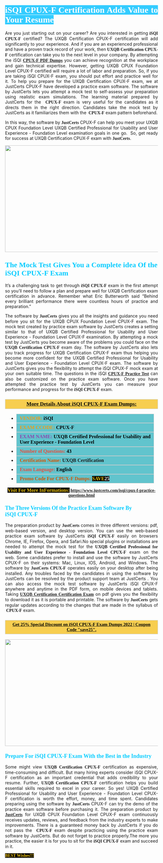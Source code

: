 <h1 style="text-align: justify;"><span style="color:#ffffff;"><span style="font-family:Georgia,serif;"><strong><span style="background-color:#33ccff;">iSQI CPUX-F Certification Adds Value to Your Resume</span></strong></span></span></h1>

<p style="text-align: justify;">Are you just starting out on your career? Are you interested in getting<span style="font-family:Georgia,serif;"><strong> iSQI CPUX-F</strong></span> certified? The UXQB Certification CPUX-F certification will add significantly to your experience. And if you are an experienced professional and have a proven track record of your work, then <span style="font-family:Georgia,serif;"><strong>UXQB Certification CPUX-F</strong></span> certification can take you to the next level in your company. By attempting the iSQI <span style="font-family:Georgia,serif;"><strong><a href="https://www.justcerts.com/isqi/cpux-f-practice-questions.html">CPUX-F PDF Dumps</a></strong></span> you can achieve recognition at the workplace and gain technical expertise. However, getting UXQB CPUX Foundation Level CPUX-F certified will require a lot of labor and preparation. So, if you are taking iSQI CPUX-F exam, you should put effort and practice well for it. To help you prepare for the UXQB Certification CPUX-F exam, we at JustCerts CPUX-F have developed a practice exam software. The software by JustCerts lets you attempt a mock test to self-assess your preparation using realistic exam simulations. The learning material prepared by JustCerts for the <span style="font-family:Georgia,serif;"><strong> CPUX-F</strong></span> exam is very useful for the candidates as it directs them in the right direction. Candidates take the mock test by JustCerts as it familiarizes them with the <span style="font-family:Georgia,serif;"><strong> CPUX-F</strong></span> exam pattern beforehand.</p>

<p style="text-align: justify;">In this way, the software by <span style="font-size:14px;"><span style="font-family:Georgia,serif;"><strong>JustCerts</strong></span></span> CPUX-F can help you meet your UXQB CPUX Foundation Level UXQB Certified Professional for Usability and User Experience - Foundation Level examination goals in one go.  So, get ready for success at UXQB Certification CPUX-F exam with <span style="font-size:14px;"><span style="font-family:Georgia,serif;"><strong>JustCerts</strong></span></span>.</p>

<p style="text-align: center;"><a href="https://www.justcerts.com/isqi/cpux-f-practice-questions.html"><img alt="" src="https://i.imgur.com/tWVNC2Y.jpg" style="width: 720px; height: 350px;" /></a></p>

<h2 style="margin-right:0in; margin-left:0in"><span style="color:#00ccff;"><span style="font-family:Georgia,serif;"><strong><span style="font-size:18pt">The Mock Test Gives You a Complete idea Of the iSQI CPUX-F Exam</span></strong></span></span></h2>

<p style="text-align: justify;">It’s a challenging task to get through <span style="font-family:Georgia,serif;"><strong>iSQI CPUX-F </strong></span>exam in the first attempt so you’ll need to follow a plan and prepare well for UXQB Certification exam certification in advance. Remember what Eric Butterworth said “Behind every brilliant performance there were countless hours of practice and preparation.”</p>

<p style="text-align: justify;">The software by <span style="font-size:14px;"><span style="font-family:Georgia,serif;"><strong>JustCerts</strong></span></span> gives you all the insights and guidance you need before you sit for the UXQB CPUX Foundation Level CPUX-F exam. The mock test created by practice exam software by JustCerts creates a setting similar to that of UXQB Certified Professional for Usability and User Experience - Foundation Level CPUX-F examination. By attempting a mock test by JustCerts you become aware of the problems you could face on the <span style="font-family:Georgia,serif;"><strong>UXQB Certification CPUX-F</strong></span> exam day. The software by JustCerts also lets you track progress for UXQB Certification CPUX-F exam thus helping you become more confident for the UXQB Certified Professional for Usability and User Experience - Foundation Level CPUX-F exam. The software by JustCerts gives you the flexibility to attempt the iSQI CPUX-F mock exam at your own suitable time. The questions in the iSQI <strong><span style="font-family:Georgia,serif;"><a href="https://www.justcerts.com/isqi/cpux-f-practice-questions.html">CPUX-F Practice Test</a></span></strong> can also be customized on the practice exam software. Once you have attempted the practice test by JustCerts you can measure your performance and progress for the <span style="font-family:Georgia,serif;"><strong>iSQI CPUX-F</strong></span> exam.</p>

<h3 style="background: #f7ce50; border: 1px solid rgb(204, 204, 204); padding: 5px 10px; text-align: center;"><span style="font-family:Georgia,serif;"><u><u><span style="color:#000000;"><span style="font-size:11pt"><span style="line-height:normal"><b><span style="font-size:13.0pt"><span cambria="">More Details About iSQI CPUX-F Exam Dumps:</span></span></b></span></span></span></u></u></span></h3>

<ul>
	<li style="margin:0cm 10pt">
	<div style="background:#61c4cd; border: 1px solid rgb(204, 204, 204); padding: 5px 10px; text-align: justify;"><span style="font-family:Georgia,serif;"><span style="font-size:11pt"><span style="line-height:normal"><b><span style="font-size:12.0pt"><span new="" roman="" times=""><span style="color:#f39c12;">VENDOR:</span> <span style="color:#000000;">iSQI</span></span></span></b></span></span></span></div>
	</li>
	<li style="margin:0cm 10pt">
	<div style="background: #61c4cd; border: 1px solid rgb(204, 204, 204); padding: 5px 10px; text-align: justify;"><span style="font-family:Georgia,serif;"><span style="font-size:11pt"><span style="line-height:normal"><b><span style="font-size:12.0pt"><span new="" roman="" times=""><span style="color:#f39c12;">EXAM CCODE:</span> <span style="color:#000000;">CPUX-F</span></span></span></b></span></span></span></div>
	</li>
	<li style="margin:0cm 10pt">
	<div style="background: #61c4cd; border: 1px solid rgb(204, 204, 204); padding: 5px 10px; text-align: justify;"><span style="font-family:Georgia,serif;"><span style="font-size:11pt"><span style="line-height:normal"><b><span style="font-size:12.0pt"><span new="" roman="" times=""><span style="color:#8e44ad;">EXAM NAME:</span> <span style="color:#000000;">UXQB Certified Professional for Usability and User Experience - Foundation Level</span></span></span></b></span></span></span></div>
	</li>
	<li style="margin:0cm 10pt">
	<div style="background: #61c4cd; border: 1px solid rgb(204, 204, 204); padding: 5px 10px;"><span style="font-family:Georgia,serif;"><span style="font-size:11pt"><span style="line-height:normal"><b><span style="font-size:12.0pt"><span new="" roman="" times=""><span style="color:#e74c3c;">Number of Questions:</span><span style="color:#000000;"><span style="color:#f1c40f;"> </span>43</span></span></span></b></span></span></span></div>
	</li>
	<li style="margin:0cm 10pt">
	<div style="background: #61c4cd; border: 1px solid rgb(204, 204, 204); padding: 5px 10px; text-align: justify;"><span style="font-family:Georgia,serif;"><span style="font-size:11pt"><span style="line-height:normal"><b><span style="font-size:12.0pt"><span new="" roman="" times=""><span style="color:#d35400;">Certification Name:</span> UXQB Certification</span></span></b></span></span></span></div>
	</li>
	<li style="margin:0cm 10pt">
	<div style="background: #61c4cd; border: 1px solid rgb(204, 204, 204); padding: 5px 10px; text-align: justify;"><span style="font-family:Georgia,serif;"><span style="font-size:11pt"><span style="line-height:normal"><b><span style="font-size:12.0pt"><span new="" roman="" times=""><span style="color:#e74c3c;">Exam Language:</span> <span style="color:#000000;">English</span></span></span></b></span></span></span></div>
	</li>
	<li style="margin:0cm 10pt">
	<div style="background: #61c4cd; border: 1px solid rgb(204, 204, 204); padding: 5px 10px;"><span style="font-family:Georgia,serif;"><span style="font-size:11pt"><span style="line-height:normal"><b><span style="font-size:12.0pt"><span new="" roman="" times=""><span style="color:#d35400;">Promo Code For CPUX-F Dumps:</span><span style="color:#f1c40f;"> <span style="background-color:#000000;">SAVE</span></span><span style="color:#ffffff;"><span style="background-color:#000000;">25</span></span></span></span></b></span></span></span></div>
	</li>
</ul>

<p style="text-align: center;"><span style="font-family:Georgia,serif;"><strong><span style="font-size:16px;"><span style="color:#f1c40f;"><span style="background-color:#000000;">Visit For More InFormations:</span></span></span> <a href="https://www.justcerts.com/isqi/cpux-f-practice-questions.html">https://www.justcerts.com/isqi/cpux-f-practice-questions.html</a></strong></span></p>

<h3 style="margin-right:0in; margin-left:0in"><span style="color:#00ccff;"><span style="font-family:Georgia,serif;"><strong><span style="font-size:13.5pt">The Three Versions Of the Practice Exam Software By iSQI CPUX-F</span></strong></span></span></h3>

<p style="text-align: justify;">The preparation product by <span style="font-size:14px;"><span style="font-family:Georgia,serif;"><strong>JustCerts</strong></span></span> comes in three different versions: pdf, web-based version, and desktop version. You can use the web-based practice exam software by JustCerts <span style="font-family:Georgia,serif;"><strong>iSQI CPUX-F</strong></span> easily on browsers Chrome, IE, Firefox, Opera, and Safari.No special plugins or installations are needed to attempt the mock test for the <span style="font-family:Georgia,serif;"><strong>UXQB Certified Professional for Usability and User Experience - Foundation Level CPUX-F</strong></span> exam on the web. Some candidates prefer to install and use the software by JustCerts CPUX-F on their systems: Mac, Linux, IOS, Android, and Windows. The software by <span style="font-family:Georgia,serif;"><strong>JustCerts CPUX-F</strong></span> operates easily on your desktop after being installed. Any troubles faced by the candidates in using the software by JustCerts can be resolved by the product support team at JustCerts . You can also access the mock test software by JustCerts iSQI CPUX-F anywhere and anytime in the PDF form, on mobile devices and tablets. Taking <a href="https://www.justcerts.com/isqi/uxqb-certification-exams.html"><span style="font-family:Georgia,serif;"><strong>UXQB Certification Certification Exam</strong></span></a> on pdf gives you the flexibility to download it as it is portable and printable. The software by <span style="font-size:14px;"><span style="font-family:Georgia,serif;"><strong>JustCerts</strong></span></span> gets regular updates according to the changes that are made in the syllabus of <span style="font-family:Georgia,serif;"><strong> CPUX-F</strong></span> exam.</p>

<h3 style="background: rgb(247, 206, 80); border: 1px solid rgb(204, 204, 204); padding: 5px 10px; text-align: center;"><span style="font-family:Georgia,serif;"><u><span style="color:#000000;"><span style="font-size:11pt;"><span style="line-height:normal;"><b><span cambria="">Get 25% Special Discount on iSQI CPUX-F Exam Dumps 2022 | Coupon Code "save25".</span></b></span></span></span></u></span></h3>

<p style="text-align: center;"><a href="https://www.justcerts.com/isqi/cpux-f-practice-questions.html"><img alt="" src="https://i.imgur.com/fQyYzMS.jpg" style="width: 720px; height: 350px;" /></a></p>

<h3 style="margin-right:0in; margin-left:0in"><span style="color:#00ccff;"><span style="font-family:Georgia,serif;"><strong><span style="font-size:13.5pt">Prepare For iSQI CPUX-F Exam With the Best in the Industry</span></strong></span></span></h3>

<p style="text-align: justify;">Some might view <span style="font-family:Georgia,serif;"><strong>UXQB Certification CPUX-F</strong></span> certification as expensive, time-consuming and difficult. But many hiring experts consider iSQI CPUX-F certification as an important credential that adds credibility to your resume. Further, <span style="font-family:Georgia,serif;"><strong>UXQB Certification CPUX-F</strong></span> certification helps you build essential skills required to excel in your career. So yes! UXQB Certified Professional for Usability and User Experience - Foundation Level CPUX-F certification is worth the effort, money, and time spent. Candidates preparing using the software by <span style="font-size:14px;"><span style="font-family:Georgia,serif;"><strong>JustCerts</strong></span></span> CPUX-F can try the demo of the practice exam software before purchasing it. The preparation product by <a href="https://www.justcerts.com/"><span style="font-size:14px;"><span style="font-family:Georgia,serif;"><strong>JustCerts</strong></span></span></a> for UXQB CPUX Foundation Level CPUX-F exam continuously receives updates, reviews, and feedback from the industry experts to make improvements. There is a guaranteed money back by JustCerts if you do not pass the <span style="font-family:Georgia,serif;"><strong> CPUX-F</strong></span> exam despite practicing using the practice exam software by JustCerts. But do not forget to practice properly.The more you practice, the easier it is for you to sit for the <span style="font-family:Georgia,serif;"><strong>iSQI CPUX-F</strong></span> exam and succeed in it.</p>

<p style="text-align: justify;"><span style="color:#f1c40f;"><span style="font-size:14px;"><span style="font-family:Georgia,serif;"><strong><span style="background-color:#000000;">BEST Wishes!!!</span></strong></span></span></span></p>
